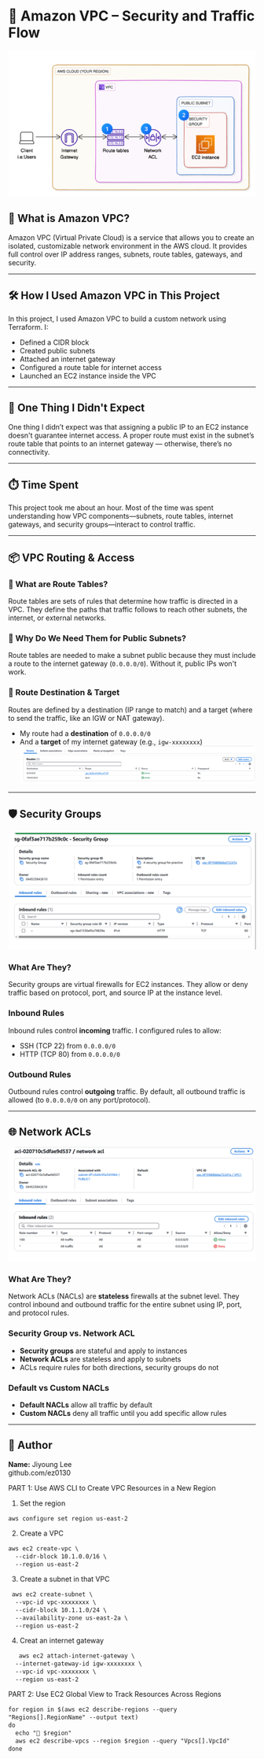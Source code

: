 # 🔐 Amazon VPC – Security and Traffic Flow
![VPC Diagram](image/4.PNG)
## 🧭 What is Amazon VPC?

Amazon VPC (Virtual Private Cloud) is a service that allows you to create an isolated, customizable network environment in the AWS cloud. It provides full control over IP address ranges, subnets, route tables, gateways, and security.

---

## 🛠️ How I Used Amazon VPC in This Project

In this project, I used Amazon VPC to build a custom network using Terraform. I:

- Defined a CIDR block
- Created public subnets
- Attached an internet gateway
- Configured a route table for internet access
- Launched an EC2 instance inside the VPC

---

## 🧠 One Thing I Didn't Expect

One thing I didn’t expect was that assigning a public IP to an EC2 instance doesn't guarantee internet access. A proper route must exist in the subnet’s route table that points to an internet gateway — otherwise, there’s no connectivity.

---

## ⏱️ Time Spent

This project took me about an hour. Most of the time was spent understanding how VPC components—subnets, route tables, internet gateways, and security groups—interact to control traffic.

---

## 📦 VPC Routing & Access

### 🔹 What are Route Tables?

Route tables are sets of rules that determine how traffic is directed in a VPC. They define the paths that traffic follows to reach other subnets, the internet, or external networks.

### 🔹 Why Do We Need Them for Public Subnets?

Route tables are needed to make a subnet public because they must include a route to the internet gateway (`0.0.0.0/0`). Without it, public IPs won't work.

### 🔹 Route Destination & Target

Routes are defined by a destination (IP range to match) and a target (where to send the traffic, like an IGW or NAT gateway).

- My route had a **destination** of `0.0.0.0/0`
- And a **target** of my internet gateway (e.g., `igw-xxxxxxxx`)
![Routes_table](image/5.PNG)
---

## 🛡️ Security Groups
![Security_group](image/6.PNG)
### What Are They?

Security groups are virtual firewalls for EC2 instances. They allow or deny traffic based on protocol, port, and source IP at the instance level.

### Inbound Rules

Inbound rules control **incoming** traffic. I configured rules to allow:

- SSH (TCP 22) from `0.0.0.0/0`
- HTTP (TCP 80) from `0.0.0.0/0`

### Outbound Rules

Outbound rules control **outgoing** traffic. By default, all outbound traffic is allowed (to `0.0.0.0/0` on any port/protocol).

---

## 🌐 Network ACLs
![Network ACL](image/7.PNG)
### What Are They?

Network ACLs (NACLs) are **stateless** firewalls at the subnet level. They control inbound and outbound traffic for the entire subnet using IP, port, and protocol rules.

### Security Group vs. Network ACL

- **Security groups** are stateful and apply to instances
- **Network ACLs** are stateless and apply to subnets
- ACLs require rules for both directions, security groups do not

### Default vs Custom NACLs

- **Default NACLs** allow all traffic by default
- **Custom NACLs** deny all traffic until you add specific allow rules

---

## 👤 Author

**Name:** Jiyoung Lee  
github.com/ez0130



PART 1: Use AWS CLI to Create VPC Resources in a New Region

1. Set the region
```text 
aws configure set region us-east-2
```
2. Create a VPC
``` text
aws ec2 create-vpc \
  --cidr-block 10.1.0.0/16 \
  --region us-east-2
```
3. Create a subnet in that VPC
```text
 aws ec2 create-subnet \
  --vpc-id vpc-xxxxxxxx \
  --cidr-block 10.1.1.0/24 \
  --availability-zone us-east-2a \
  --region us-east-2
```
4. Creat an internet gateway
```text
   aws ec2 attach-internet-gateway \
  --internet-gateway-id igw-xxxxxxxx \
  --vpc-id vpc-xxxxxxxx \
  --region us-east-2
```
PART 2: Use EC2 Global View to Track Resources Across Regions
```text
for region in $(aws ec2 describe-regions --query "Regions[].RegionName" --output text)
do
  echo "📍 $region"
  aws ec2 describe-vpcs --region $region --query "Vpcs[].VpcId"
done
```
